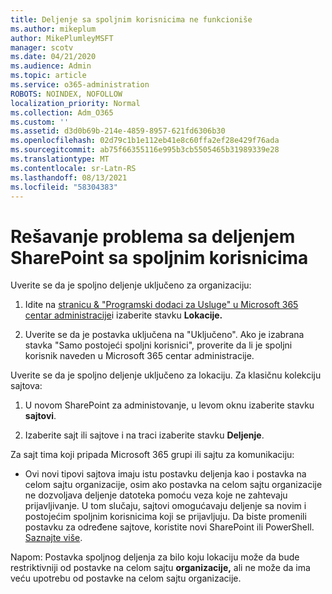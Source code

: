 ```yaml
---
title: Deljenje sa spoljnim korisnicima ne funkcioniše
ms.author: mikeplum
author: MikePlumleyMSFT
manager: scotv
ms.date: 04/21/2020
ms.audience: Admin
ms.topic: article
ms.service: o365-administration
ROBOTS: NOINDEX, NOFOLLOW
localization_priority: Normal
ms.collection: Adm_O365
ms.custom: ''
ms.assetid: d3d0b69b-214e-4859-8957-621fd6306b30
ms.openlocfilehash: 02d79c1b1e112eb41e8c60ffa2ef28e429f76ada
ms.sourcegitcommit: ab75f66355116e995b3cb5505465b31989339e28
ms.translationtype: MT
ms.contentlocale: sr-Latn-RS
ms.lasthandoff: 08/13/2021
ms.locfileid: "58304383"
---
```

# <a name="fix-problems-sharing-sharepoint-content-with-external-users"></a>Rešavanje problema sa deljenjem SharePoint sa spoljnim korisnicima

Uverite se da je spoljno deljenje uključeno za organizaciju:
  
1. Idite na [stranicu &amp; "Programski dodaci za Usluge" u Microsoft 365 centar administracije](https://portal.office.com/adminportal/home#/Settings/ServicesAndAddIns)i izaberite stavku **Lokacije.**
    
2. Uverite se da je postavka uključena na "Uključeno". Ako je izabrana stavka "Samo postojeći spoljni korisnici", proverite da li je spoljni korisnik naveden u Microsoft 365 centar administracije.
    
Uverite se da je spoljno deljenje uključeno za lokaciju. Za klasičnu kolekciju sajtova:
  
1. U novom SharePoint za administovanje, u levom oknu izaberite stavku **sajtovi**.
    
2. Izaberite sajt ili sajtove i na traci izaberite stavku **Deljenje**.
    
Za sajt tima koji pripada Microsoft 365 grupi ili sajtu za komunikaciju:
  
- Ovi novi tipovi sajtova imaju istu postavku deljenja kao i postavka na celom sajtu organizacije, osim ako postavka na celom sajtu organizacije ne dozvoljava deljenje datoteka pomoću veza koje ne zahtevaju prijavljivanje. U tom slučaju, sajtovi omogućavaju deljenje sa novim i postojećim spoljnim korisnicima koji se prijavljuju. Da biste promenili postavku za određene sajtove, koristite novi SharePoint ili PowerShell. [Saznajte više](https://go.microsoft.com/fwlink/?linkid=871863).
    
Napom: Postavka spoljnog deljenja za bilo koju lokaciju može da bude restriktivniji od postavke na celom sajtu **organizacije,** ali ne može da ima veću upotrebu od postavke na celom sajtu organizacije. 
  

